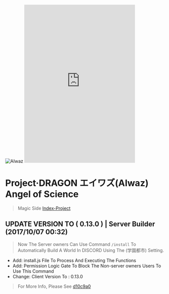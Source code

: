 <body>
  <div>
    <img src="https://i.imgur.com/Fta2jMg.jpg" alt="AIwaz" />
    <iframe src="https://discordapp.com/widget?id=191539621119655936&theme=dark" width="350" height="500" allowtransparency="true"frameborder="0"></iframe>
 </div>
</body>

# Project·DRAGON エイワズ(AIwaz) Angel of Science
> Magic Side [Index-Project](https://github.com/STARLITENAMO/Index-Project)
## UPDATE VERSION TO ( 0.13.0 ) | Server Builder (2017/10/07 00:32)
> Now The Server owners Can Use Command `/install` To Automatically Build A World In DISCORD Using The (学園都市) Setting.
- Add: install.js File To Process And Executing The Functions
- Add: Permission Logic Gate To Block The Non-server owners Users To Use This Command
- Change: Client Version To : 0.13.0<br>
> For More Info, Please See [d10c9a0](https://github.com/XiaoBeiLab/AIWAZ/commit/d10c9a0dcfa5bdde45db7862767fe514d5be431b)
